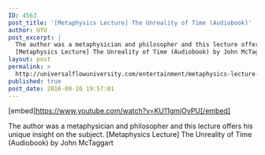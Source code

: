 ```yaml
---
ID: 4563
post_title: '[Metaphysics Lecture] The Unreality of Time (Audiobook)'
author: UfU
post_excerpt: |
  The author was a metaphysician and philosopher and this lecture offers his unique insight on the subject.
  [Metaphysics Lecture] The Unreality of Time (Audiobook) by John McTaggart
layout: post
permalink: >
  http://universalflowuniversity.com/entertainment/metaphysics-lecture-the-unreality-of-time-audiobook/
published: true
post_date: 2016-09-10 19:57:01
---
```

[embed]https://www.youtube.com/watch?v=KU11gmjOyPU[/embed]<br>
<p>The author was a metaphysician and philosopher and this lecture offers his unique insight on the subject.
[Metaphysics Lecture] The Unreality of Time (Audiobook) by John McTaggart</p>